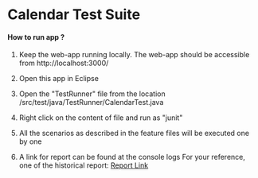 # Calendar Test Suite

#### How to run app ?
1. Keep the web-app running locally.
   The web-app should be accessible from 
   	 http://localhost:3000/
   	 
2. Open this app in Eclipse 

3. Open the "TestRunner" file from the location
	/src/test/java/TestRunner/CalendarTest.java
	
4. Right click on the content of file and run as "junit"

5. All the scenarios as described in the feature files will be executed one by one

6. A link for report can be found at the console logs
	 For your reference, one of the historical report: [Report Link](https://reports.cucumber.io/reports/66326f07-c182-4b9f-aaf2-7a85d0c060d8/)